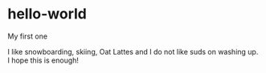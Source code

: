 # hello-world
My first one

I like snowboarding, skiing, Oat Lattes and I do not like suds on washing up.
I hope this is enough!
